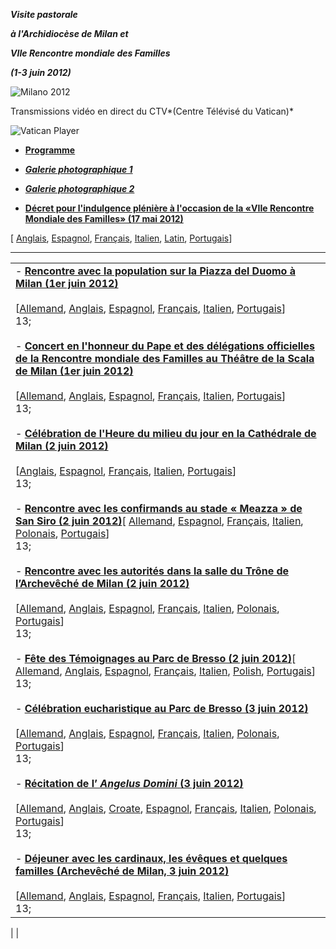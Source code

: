 ***Visite pastorale***

***à l'Archidiocèse de Milan et***

***VIIe Rencontre mondiale des Familles***

***(1-3 juin 2012)***

![Milano 2012](/content/dam/benedict-xvi/imagestravels/2012/img/family-2012.png)

Transmissions vidéo en direct du CTV*(Centre Télévisé du Vatican)*

![Vatican Player](/content/dam/benedict-xvi/imagesimg/player.jpg)

- **[Programme](/content/benedict-xvi/fr/travels/2012/documents/trav_ben-xvi_milano_20120601.html)**

- ***[Galerie photographique 1](http://www.vatican.va/news_services/liturgy/photogallery/2012/20120602/index.html)***

- ***[Galerie photographique 2](http://www.vatican.va/news_services/liturgy/photogallery/2012/20120603/index.html)***


- **[Décret pour l'indulgence plénière à l'occasion de la «VIIe Rencontre Mondiale des Familles» (17 mai 2012)](http://www.vatican.va/roman_curia/tribunals/apost_penit/documents/rc_trib_appen_doc_20120517_family_fr.html)**

\[ [Anglais](http://www.vatican.va/roman_curia/tribunals/apost_penit/documents/rc_trib_appen_doc_20120517_family_en.html), [Espagnol](http://www.vatican.va/roman_curia/tribunals/apost_penit/documents/rc_trib_appen_doc_20120517_family_sp.html), [Français](http://www.vatican.va/roman_curia/tribunals/apost_penit/documents/rc_trib_appen_doc_20120517_family_fr.html), [Italien](http://www.vatican.va/roman_curia/tribunals/apost_penit/documents/rc_trib_appen_doc_20120517_family_it.html), [Latin](http://www.vatican.va/roman_curia/tribunals/apost_penit/documents/rc_trib_appen_doc_20120517_family_lt.html), [Portugais](http://www.vatican.va/roman_curia/tribunals/apost_penit/documents/rc_trib_appen_doc_20120517_family_po.html)\]


* * *

|     |
| --- |
| - **[Rencontre avec la population sur la Piazza del Duomo à Milan (1er juin 2012)](/content/benedict-xvi/fr/speeches/2012/june/documents/hf_ben-xvi_spe_20120601_cittadinanza-milano.html)**<br>  <br>  \[[Allemand](/content/benedict-xvi/de/speeches/2012/june/documents/hf_ben-xvi_spe_20120601_cittadinanza-milano.html), [Anglais](/content/benedict-xvi/en/speeches/2012/june/documents/hf_ben-xvi_spe_20120601_cittadinanza-milano.html), [Espagnol](/content/benedict-xvi/es/speeches/2012/june/documents/hf_ben-xvi_spe_20120601_cittadinanza-milano.html), [Français](/content/benedict-xvi/fr/speeches/2012/june/documents/hf_ben-xvi_spe_20120601_cittadinanza-milano.html), [Italien](/content/benedict-xvi/it/speeches/2012/june/documents/hf_ben-xvi_spe_20120601_cittadinanza-milano.html), [Portugais](/content/benedict-xvi/pt/speeches/2012/june/documents/hf_ben-xvi_spe_20120601_cittadinanza-milano.html)\]<br> 13; <br> <br>- **[Concert en l'honneur du Pape et des délégations officielles de la Rencontre mondiale des Familles au Théâtre de la Scala de Milan (1er juin 2012)](/content/benedict-xvi/fr/speeches/2012/june/documents/hf_ben-xvi_spe_20120601_scala-milano.html)**<br>  <br>   \[[Allemand](/content/benedict-xvi/de/speeches/2012/june/documents/hf_ben-xvi_spe_20120601_scala-milano.html), [Anglais](/content/benedict-xvi/en/speeches/2012/june/documents/hf_ben-xvi_spe_20120601_scala-milano.html), [Espagnol](/content/benedict-xvi/es/speeches/2012/june/documents/hf_ben-xvi_spe_20120601_scala-milano.html), [Français](/content/benedict-xvi/fr/speeches/2012/june/documents/hf_ben-xvi_spe_20120601_scala-milano.html), [Italien](/content/benedict-xvi/it/speeches/2012/june/documents/hf_ben-xvi_spe_20120601_scala-milano.html), [Portugais](/content/benedict-xvi/pt/speeches/2012/june/documents/hf_ben-xvi_spe_20120601_scala-milano.html)\]<br> 13; <br> <br>- **[Célébration de l'Heure du milieu du jour en la Cathédrale de Milan (2 juin 2012)](/content/benedict-xvi/fr/speeches/2012/june/documents/hf_ben-xvi_spe_20120602_duomo-milano.html)**<br>  <br>   \[[Anglais](/content/benedict-xvi/en/speeches/2012/june/documents/hf_ben-xvi_spe_20120602_duomo-milano.html), [Espagnol](/content/benedict-xvi/es/speeches/2012/june/documents/hf_ben-xvi_spe_20120602_duomo-milano.html), [Français](/content/benedict-xvi/fr/speeches/2012/june/documents/hf_ben-xvi_spe_20120602_duomo-milano.html), [Italien](/content/benedict-xvi/it/speeches/2012/june/documents/hf_ben-xvi_spe_20120602_duomo-milano.html), [Portugais](/content/benedict-xvi/pt/speeches/2012/june/documents/hf_ben-xvi_spe_20120602_duomo-milano.html)\]<br> 13; <br> <br>- **[Rencontre avec les confirmands au stade « Meazza » de San Siro (2 juin 2012)](/content/benedict-xvi/fr/speeches/2012/june/documents/hf_ben-xvi_spe_20120602_stadio-meazza.html)**\[ [Allemand](/content/benedict-xvi/de/speeches/2012/june/documents/hf_ben-xvi_spe_20120602_stadio-meazza.html), [Espagnol](/content/benedict-xvi/es/speeches/2012/june/documents/hf_ben-xvi_spe_20120602_stadio-meazza.html), [Français](/content/benedict-xvi/fr/speeches/2012/june/documents/hf_ben-xvi_spe_20120602_stadio-meazza.html), [Italien](/content/benedict-xvi/it/speeches/2012/june/documents/hf_ben-xvi_spe_20120602_stadio-meazza.html), [Polonais](/content/benedict-xvi/pl/speeches/2012/june/documents/hf_ben-xvi_spe_20120602_stadio-meazza.html), [Portugais](/content/benedict-xvi/pt/speeches/2012/june/documents/hf_ben-xvi_spe_20120602_stadio-meazza.html)\]<br> 13; <br> <br>- **[Rencontre avec les autorités dans la salle du Trône de l’Archevêché de Milan (2 juin 2012)](/content/benedict-xvi/fr/speeches/2012/june/documents/hf_ben-xvi_spe_20120602_autorita-milano.html)**<br>  <br>   \[[Allemand](/content/benedict-xvi/de/speeches/2012/june/documents/hf_ben-xvi_spe_20120602_autorita-milano.html), [Anglais](/content/benedict-xvi/en/speeches/2012/june/documents/hf_ben-xvi_spe_20120602_autorita-milano.html), [Espagnol](/content/benedict-xvi/es/speeches/2012/june/documents/hf_ben-xvi_spe_20120602_autorita-milano.html), [Français](/content/benedict-xvi/fr/speeches/2012/june/documents/hf_ben-xvi_spe_20120602_autorita-milano.html), [Italien](/content/benedict-xvi/it/speeches/2012/june/documents/hf_ben-xvi_spe_20120602_autorita-milano.html), [Polonais](/content/benedict-xvi/pl/speeches/2012/june/documents/hf_ben-xvi_spe_20120602_autorita-milano.html), [Portugais](/content/benedict-xvi/pt/speeches/2012/june/documents/hf_ben-xvi_spe_20120602_autorita-milano.html)\]<br> 13; <br> <br>- **[Fête des Témoignages au Parc de Bresso (2 juin 2012)](/content/benedict-xvi/fr/speeches/2012/june/documents/hf_ben-xvi_spe_20120602_festa-testimonianze.html)**\[ [Allemand](/content/benedict-xvi/de/speeches/2012/june/documents/hf_ben-xvi_spe_20120602_festa-testimonianze.html), [Anglais](/content/benedict-xvi/en/speeches/2012/june/documents/hf_ben-xvi_spe_20120602_festa-testimonianze.html), [Espagnol](/content/benedict-xvi/es/speeches/2012/june/documents/hf_ben-xvi_spe_20120602_festa-testimonianze.html), [Français](/content/benedict-xvi/fr/speeches/2012/june/documents/hf_ben-xvi_spe_20120602_festa-testimonianze.html), [Italien](/content/benedict-xvi/it/speeches/2012/june/documents/hf_ben-xvi_spe_20120602_festa-testimonianze.html), [Polish](/content/benedict-xvi/pl/speeches/2012/june/documents/hf_ben-xvi_spe_20120602_festa-testimonianze.html), [Portugais](/content/benedict-xvi/pt/speeches/2012/june/documents/hf_ben-xvi_spe_20120602_festa-testimonianze.html)\]<br> 13; <br> <br>- **[Célébration eucharistique au Parc de Bresso (3 juin 2012)](/content/benedict-xvi/fr/homilies/2012/documents/hf_ben-xvi_hom_20120603_milano.html)**<br>  <br>   \[[Allemand](/content/benedict-xvi/de/homilies/2012/documents/hf_ben-xvi_hom_20120603_milano.html), [Anglais](/content/benedict-xvi/en/homilies/2012/documents/hf_ben-xvi_hom_20120603_milano.html), [Espagnol](/content/benedict-xvi/es/homilies/2012/documents/hf_ben-xvi_hom_20120603_milano.html), [Français](/content/benedict-xvi/fr/homilies/2012/documents/hf_ben-xvi_hom_20120603_milano.html), [Italien](/content/benedict-xvi/it/homilies/2012/documents/hf_ben-xvi_hom_20120603_milano.html), [Polonais](/content/benedict-xvi/pl/homilies/2012/documents/hf_ben-xvi_hom_20120603_milano.html), [Portugais](/content/benedict-xvi/pt/homilies/2012/documents/hf_ben-xvi_hom_20120603_milano.html)\]<br> 13; <br> <br>- [**Récitation de l’** ***Angelus Domini*** **(3 juin 2012)**](/content/benedict-xvi/fr/angelus/2012/documents/hf_ben-xvi_ang_20120603_milano.html)<br>  <br>   \[[Allemand](/content/benedict-xvi/de/angelus/2012/documents/hf_ben-xvi_ang_20120603_milano.html), [Anglais](/content/benedict-xvi/en/angelus/2012/documents/hf_ben-xvi_ang_20120603_milano.html), [Croate](/content/benedict-xvi/hr/angelus/2012/documents/hf_ben-xvi_ang_20120603_milano.html), [Espagnol](/content/benedict-xvi/es/angelus/2012/documents/hf_ben-xvi_ang_20120603_milano.html), [Français](/content/benedict-xvi/fr/angelus/2012/documents/hf_ben-xvi_ang_20120603_milano.html), [Italien](/content/benedict-xvi/it/angelus/2012/documents/hf_ben-xvi_ang_20120603_milano.html), [Polonais](/content/benedict-xvi/pl/angelus/2012/documents/hf_ben-xvi_ang_20120603_milano.html), [Portugais](/content/benedict-xvi/pt/angelus/2012/documents/hf_ben-xvi_ang_20120603_milano.html)\]<br> 13; <br> <br>- **[Déjeuner avec les cardinaux, les évêques et quelques familles (Archevêché de Milan, 3 juin 2012)](/content/benedict-xvi/fr/speeches/2012/june/documents/hf_ben-xvi_spe_20120603_pranzo-milano.html)**<br>  <br>   \[[Allemand](/content/benedict-xvi/de/speeches/2012/june/documents/hf_ben-xvi_spe_20120603_pranzo-milano.html), [Anglais](/content/benedict-xvi/en/speeches/2012/june/documents/hf_ben-xvi_spe_20120603_pranzo-milano.html), [Espagnol](/content/benedict-xvi/es/speeches/2012/june/documents/hf_ben-xvi_spe_20120603_pranzo-milano.html), [Français](/content/benedict-xvi/fr/speeches/2012/june/documents/hf_ben-xvi_spe_20120603_pranzo-milano.html), [Italien](/content/benedict-xvi/it/speeches/2012/june/documents/hf_ben-xvi_spe_20120603_pranzo-milano.html), [Portugais](/content/benedict-xvi/pt/speeches/2012/june/documents/hf_ben-xvi_spe_20120603_pranzo-milano.html)\]<br> 13; |

|
|